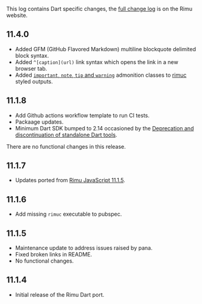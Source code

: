 This log contains Dart specific changes, the [full change
log](https://srackham.github.io/rimu/changelog.html) is on the Rimu website.

## 11.4.0
- Added GFM (GitHub Flavored Markdown) multiline blockquote delimited block syntax.
- Added `^[caption](url)` link syntax which opens the link in a new browser tab.
- Added [`important`, `note`, `tip` and `warning`]({tips}#important-note-tip-and-warning-styles)
  admonition classes to [rimuc]({reference}#rimuc-command) styled outputs.

## 11.1.8
- Add Github actions workflow template to run CI tests.
- Packaage updates.
- Minimum Dart SDK bumped to 2.14 occasioned by the [Deprecation and discontinuation of standalone Dart
  tools](https://github.com/dart-lang/sdk/issues/46100).

There are no functional changes in this release.

## 11.1.7
- Updates ported from [Rimu
  JavaScript 11.1.5](https://srackham.github.io/rimu/changelog.html).

## 11.1.6
- Add missing `rimuc` executable to pubspec.

## 11.1.5
- Maintenance update to address issues raised by pana.
- Fixed broken links in README.
- No functional changes.

## 11.1.4
- Initial release of the Rimu Dart port.